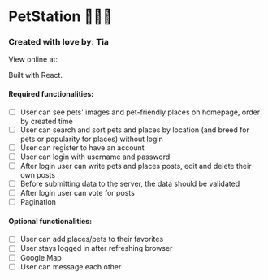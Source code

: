 # PetStation 🐶🐱🐹

### Created with love by: Tia

View online at:

Built with React.

#### Required functionalities:
- [ ] User can see pets' images and pet-friendly places on homepage, order by created time
- [ ] User can search and sort pets and places by location (and breed for pets or popularity for places) without login
- [ ] User can register to have an account
- [ ] User can login with username and password
- [ ] After login user can write pets and places posts, edit and delete their own posts
- [ ] Before submitting data to the server, the data should be validated
- [ ] After login user can vote for posts
- [ ] Pagination

#### Optional functionalities:

- [ ] User can add places/pets to their favorites
- [ ] User stays logged in after refreshing browser
- [ ] Google Map
- [ ] User can message each other
